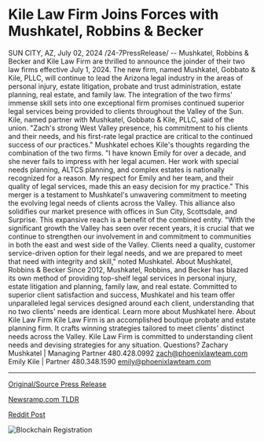 # Kile Law Firm Joins Forces with Mushkatel, Robbins & Becker

SUN CITY, AZ, July 02, 2024 /24-7PressRelease/ -- Mushkatel, Robbins & Becker and Kile Law Firm are thrilled to announce the joinder of their two law firms effective July 1, 2024. The new firm, named Mushkatel, Gobbato & Kile, PLLC, will continue to lead the Arizona legal industry in the areas of personal injury, estate litigation, probate and trust administration, estate planning, real estate, and family law. The integration of the two firms' immense skill sets into one exceptional firm promises continued superior legal services being provided to clients throughout the Valley of the Sun.  Kile, named partner with Mushkatel, Gobbato & Kile, PLLC, said of the union. "Zach's strong West Valley presence, his commitment to his clients and their needs, and his first-rate legal practice are critical to the continued success of our practices."  Mushkatel echoes Kile's thoughts regarding the combination of the two firms. "I have known Emily for over a decade, and she never fails to impress with her legal acumen. Her work with special needs planning, ALTCS planning, and complex estates is nationally recognized for a reason. My respect for Emily and her team, and their quality of legal services, made this an easy decision for my practice."  This merger is a testament to Mushkatel's unwavering commitment to meeting the evolving legal needs of clients across the Valley. This alliance also solidifies our market presence with offices in Sun City, Scottsdale, and Surprise. This expansive reach is a benefit of the combined entity. "With the significant growth the Valley has seen over recent years, it is crucial that we continue to strengthen our involvement in and commitment to communities in both the east and west side of the Valley. Clients need a quality, customer service-driven option for their legal needs, and we are prepared to meet that need with integrity and skill," noted Mushkatel.  About Mushkatel, Robbins & Becker  Since 2012, Mushkatel, Robbins, and Becker has blazed its own method of providing top-shelf legal services in personal injury, estate litigation and planning, family law, and real estate. Committed to superior client satisfaction and success, Mushkatel and his team offer unparalleled legal services designed around each client, understanding that no two clients' needs are identical. Learn more about Mushkatel here.  About Kile Law Firm  Kile Law Firm is an accomplished boutique probate and estate planning firm. It crafts winning strategies tailored to meet clients' distinct needs across the Valley. Kile Law Firm is committed to understanding client needs and devising strategies for any situation.  Questions?  Zachary Mushkatel | Managing Partner  480.428.0992  zach@phoenixlawteam.com   Emily Kile | Partner  480.348.1590  emily@phoenixlawteam.com 

---

[Original/Source Press Release](https://www.24-7pressrelease.com/press-release/512198/kile-law-firm-joins-forces-with-mushkatel-robbins-becker)
                    

[Newsramp.com TLDR](None) 



[Reddit Post](https://www.reddit.com/r/Business_NewsRamp/comments/1dtq3tk/arizona_law_firms_merge_to_create_mushkatel/) 



![Blockchain Registration](https://cdn.newsramp.app/24-7PressRelease/qrcode/247/2/able7dDU.webp)